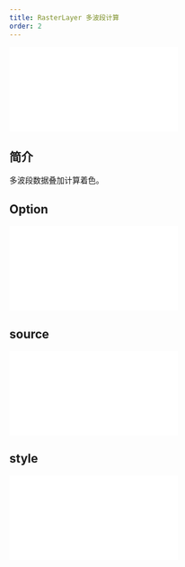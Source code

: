 ```yaml
---
title: RasterLayer 多波段计算
order: 2
---
```


<embed src="@/docs/common/style.md"></embed>

## 简介

多波段数据叠加计算着色。

## Option

<embed src="@/docs/common/layer/options.zh.md"></embed>

## source

<embed src="@/docs/common/source/raster/raster_band_calc.zh.md"></embed>

## style

<embed src="@/docs/common/layer/raster/style.zh.md"></embed>
